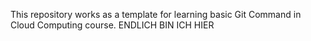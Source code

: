 This repository works as a template for learning basic Git Command in Cloud Computing course.
ENDLICH BIN ICH HIER